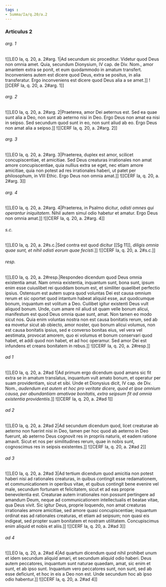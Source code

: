```yaml
---
tags : 
- Summa/Ia/q.20/a.2
---
```


### Articulus 2

###### arg. 1
![[LEO Ia, q. 20, a. 2#arg. 1|Ad secundum sic proceditur. Videtur quod Deus non omnia amet. Quia, secundum Dionysium, IV cap. de Div. Nom., amor amantem extra se ponit, et eum quodammodo in amatum transfert. Inconveniens autem est dicere quod Deus, extra se positus, in alia transferatur. Ergo inconveniens est dicere quod Deus alia a se amet.]]
![[CERF Ia, q. 20, a. 2#arg. 1]]

###### arg. 2
![[LEO Ia, q. 20, a. 2#arg. 2|Praeterea, amor Dei aeternus est. Sed ea quae sunt alia a Deo, non sunt ab aeterno nisi in Deo. Ergo Deus non amat ea nisi in seipso. Sed secundum quod sunt in eo, non sunt aliud ab eo. Ergo Deus non amat alia a seipso.]]
![[CERF Ia, q. 20, a. 2#arg. 2]]

###### arg. 3
![[LEO Ia, q. 20, a. 2#arg. 3|Praeterea, duplex est amor, scilicet concupiscentiae, et amicitiae. Sed Deus creaturas irrationales non amat amore concupiscentiae, quia nullius extra se eget, nec etiam amore amicitiae, quia non potest ad res irrationales haberi, ut patet per philosophum, in VIII Ethic. Ergo Deus non omnia amat.]]
![[CERF Ia, q. 20, a. 2#arg. 3]]

###### arg. 4
![[LEO Ia, q. 20, a. 2#arg. 4|Praeterea, in Psalmo dicitur, *odisti omnes qui operantur iniquitatem*. Nihil autem simul odio habetur et amatur. Ergo Deus non omnia amat.]]
![[CERF Ia, q. 20, a. 2#arg. 4]]

###### s.c.
![[LEO Ia, q. 20, a. 2#s.c.|Sed contra est quod dicitur [[Sg 11]], *diligis omnia quae sunt, et nihil odisti eorum quae fecisti*.]]
![[CERF Ia, q. 20, a. 2#s.c.]]

###### resp.
![[LEO Ia, q. 20, a. 2#resp.|Respondeo dicendum quod Deus omnia existentia amat. Nam omnia existentia, inquantum sunt, bona sunt, ipsum enim esse cuiuslibet rei quoddam bonum est, et similiter quaelibet perfectio ipsius. Ostensum est autem supra quod voluntas Dei est causa omnium rerum et sic oportet quod intantum habeat aliquid esse, aut quodcumque bonum, inquantum est volitum a Deo. Cuilibet igitur existenti Deus vult aliquod bonum. Unde, cum amare nil aliud sit quam velle bonum alicui, manifestum est quod Deus omnia quae sunt, amat. Non tamen eo modo sicut nos. Quia enim voluntas nostra non est causa bonitatis rerum, sed ab ea movetur sicut ab obiecto, amor noster, quo bonum alicui volumus, non est causa bonitatis ipsius, sed e converso bonitas eius, vel vera vel aestimata, provocat amorem, quo ei volumus et bonum conservari quod habet, et addi quod non habet, et ad hoc operamur. Sed amor Dei est infundens et creans bonitatem in rebus.]]
![[CERF Ia, q. 20, a. 2#resp.]]

###### ad 1
![[LEO Ia, q. 20, a. 2#ad 1|Ad primum ergo dicendum quod amans sic fit extra se in amatum translatus, inquantum vult amato bonum, et operatur per suam providentiam, sicut et sibi. Unde et Dionysius dicit, IV cap. de Div. Nom., *audendum est autem et hoc pro veritate dicere, quod et ipse omnium causa, per abundantiam amativae bonitatis, extra seipsum fit ad omnia existentia providentiis*.]]
![[CERF Ia, q. 20, a. 2#ad 1]]

###### ad 2
![[LEO Ia, q. 20, a. 2#ad 2|Ad secundum dicendum quod, licet creaturae ab aeterno non fuerint nisi in Deo, tamen per hoc quod ab aeterno in Deo fuerunt, ab aeterno Deus cognovit res in propriis naturis, et eadem ratione amavit. Sicut et nos per similitudines rerum, quae in nobis sunt, cognoscimus res in seipsis existentes.]]
![[CERF Ia, q. 20, a. 2#ad 2]]

###### ad 3
![[LEO Ia, q. 20, a. 2#ad 3|Ad tertium dicendum quod amicitia non potest haberi nisi ad rationales creaturas, in quibus contingit esse redamationem, et communicationem in operibus vitae, et quibus contingit bene evenire vel male, secundum fortunam et felicitatem, sicut et ad eas proprie benevolentia est. Creaturae autem irrationales non possunt pertingere ad amandum Deum, neque ad communicationem intellectualis et beatae vitae, qua Deus vivit. Sic igitur Deus, proprie loquendo, non amat creaturas irrationales amore amicitiae, sed amore quasi concupiscentiae; inquantum ordinat eas ad rationales creaturas, et etiam ad seipsum; non quasi eis indigeat, sed propter suam bonitatem et nostram utilitatem. Concupiscimus enim aliquid et nobis et aliis.]]
![[CERF Ia, q. 20, a. 2#ad 3]]

###### ad 4
![[LEO Ia, q. 20, a. 2#ad 4|Ad quartum dicendum quod nihil prohibet unum et idem secundum aliquid amari, et secundum aliquid odio haberi. Deus autem peccatores, inquantum sunt naturae quaedam, amat, sic enim et sunt, et ab ipso sunt. Inquantum vero peccatores sunt, non sunt, sed ab esse deficiunt, et hoc in eis a Deo non est. Unde secundum hoc ab ipso odio habentur.]]
![[CERF Ia, q. 20, a. 2#ad 4]]

